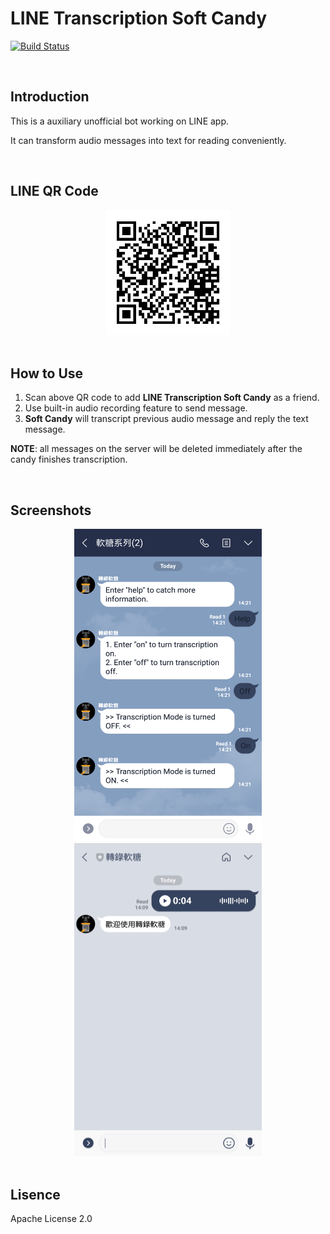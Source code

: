 # LINE Transcription Soft Candy

[![Build Status](https://travis-ci.org/howeverforever/line-transcription-bot.svg?branch=master)](https://travis-ci.org/howeverforever/line-transcription-bot)

</br>

## Introduction

This is a auxiliary unofficial bot working on LINE app.

It can transform audio messages into text for reading conveniently.

</br>

## LINE QR Code

<center> 
	<img src="./assets/870eimkc.png" height=200 width=200> 
</center>

</br>

## How to Use

1. Scan above QR code to add **LINE Transcription Soft Candy** as a friend.
2. Use built-in audio recording feature to send message.
3. **Soft Candy** will transcript previous audio message and reply the text message.

**NOTE**: all messages on the server will be deleted immediately after the candy finishes transcription.

</br>

## Screenshots

<center>
	<img src="./assets/screenshot1.png" height=500 width=300>
	<img src="./assets/screenshot2.png" height=500 width=300>
</center>

</br>

## Lisence

Apache License 2.0
